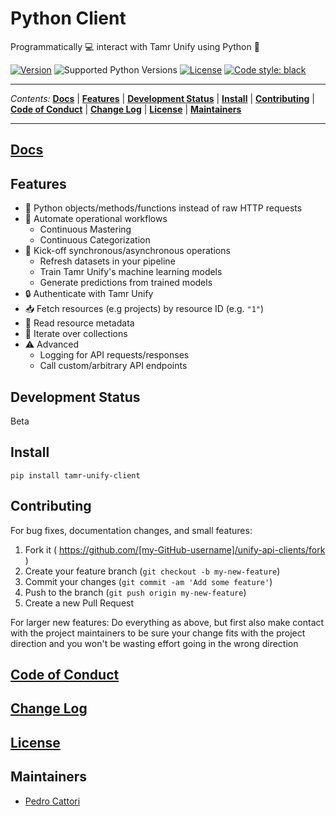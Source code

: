 # Python Client
Programmatically 💻 interact with Tamr Unify using Python 🐍

[![Version](https://img.shields.io/pypi/v/tamr-unify-client.svg?style=flat-square)](https://pypi.org/project/tamr-unify-client/)
![Supported Python Versions](https://img.shields.io/pypi/pyversions/tamr-unify-client.svg?style=flat-square)
[![License](https://img.shields.io/pypi/l/tamr-unify-client.svg?style=flat-square)](LICENSE)
[![Code style: black](https://img.shields.io/badge/code%20style-black-000000.svg?style=flat-square)](https://github.com/ambv/black)

---

*Contents:*
**[Docs](#docs)** |
**[Features](#features)** |
**[Development Status](#development-status)** |
**[Install](#install)** |
**[Contributing](#contributing)** |
**[Code of Conduct](#code-of-conduct)** |
**[Change Log](#change-log)** |
**[License](#license)** |
**[Maintainers](#maintainers)**

---

## [Docs](https://tamr-unify-python-client.readthedocs.io/en/stable/)

## Features
<!--- TODO link each feature to docs -->
- 🐍 Python objects/methods/functions instead of raw HTTP requests
- 🤖 Automate operational workflows
  - Continuous Mastering
  - Continuous Categorization
- 🚀 Kick-off synchronous/asynchronous operations
  - Refresh datasets in your pipeline
  - Train Tamr Unify's machine learning models
  - Generate predictions from trained models
- 🔒 Authenticate with Tamr Unify
- 📥 Fetch resources (e.g projects) by resource ID (e.g. `"1"`)
- 📝 Read resource metadata
- 🔁 Iterate over collections
- ⚠️ Advanced
  - Logging for API requests/responses
  - Call custom/arbitrary API endpoints

## Development Status

Beta

## Install

`pip install tamr-unify-client`

## Contributing

For bug fixes, documentation changes, and small features:  
1. Fork it ( https://github.com/[my-GitHub-username]/unify-api-clients/fork )  
2. Create your feature branch (`git checkout -b my-new-feature`)  
3. Commit your changes (`git commit -am 'Add some feature'`)  
4. Push to the branch (`git push origin my-new-feature`)  
5. Create a new Pull Request  

For larger new features: Do everything as above, but first also make contact with the project maintainers to be sure your change fits with the project direction and you won't be wasting effort going in the wrong direction

## [Code of Conduct](CODE_OF_CONDUCT.md)

## [Change Log](CHANGELOG.md)

## [License](LICENSE)

## Maintainers

- [Pedro Cattori](https://github.com/pcattori)

